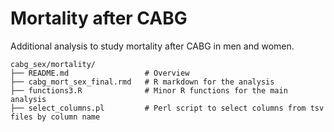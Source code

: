 # Mortality after CABG

Additional analysis to study mortality after CABG in men and women.  

```
cabg_sex/mortality/
├── README.md                 # Overview
├── cabg_mort_sex_final.rmd   # R markdown for the analysis
├── functions3.R              # Minor R functions for the main analysis
├── select_columns.pl         # Perl script to select columns from tsv files by column name
```
